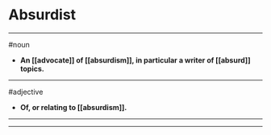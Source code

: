 # Absurdist
---
#noun
- **An [[advocate]] of [[absurdism]], in particular a writer of [[absurd]] topics.**
---
#adjective
- **Of, or relating to [[absurdism]].**
---
---
